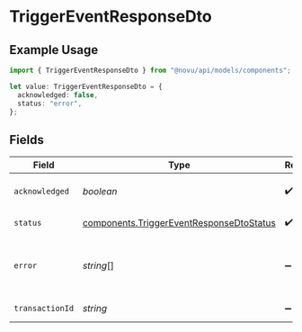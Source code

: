 # TriggerEventResponseDto

## Example Usage

```typescript
import { TriggerEventResponseDto } from "@novu/api/models/components";

let value: TriggerEventResponseDto = {
  acknowledged: false,
  status: "error",
};
```

## Fields

| Field                                                                                                | Type                                                                                                 | Required                                                                                             | Description                                                                                          |
| ---------------------------------------------------------------------------------------------------- | ---------------------------------------------------------------------------------------------------- | ---------------------------------------------------------------------------------------------------- | ---------------------------------------------------------------------------------------------------- |
| `acknowledged`                                                                                       | *boolean*                                                                                            | :heavy_check_mark:                                                                                   | If trigger was acknowledged or not                                                                   |
| `status`                                                                                             | [components.TriggerEventResponseDtoStatus](../../models/components/triggereventresponsedtostatus.md) | :heavy_check_mark:                                                                                   | Status for trigger                                                                                   |
| `error`                                                                                              | *string*[]                                                                                           | :heavy_minus_sign:                                                                                   | In case of an error, this field will contain the error message                                       |
| `transactionId`                                                                                      | *string*                                                                                             | :heavy_minus_sign:                                                                                   | Transaction id for trigger                                                                           |